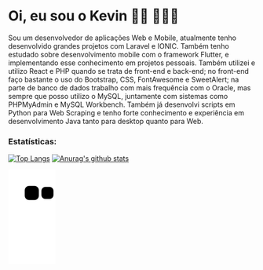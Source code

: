 # Oi, eu sou o Kevin 👋🏾 👨🏾‍💻

Sou um desenvolvedor de aplicações Web e Mobile, atualmente tenho desenvolvido grandes projetos com Laravel e IONIC. Também tenho estudado sobre desenvolvimento mobile com o framework Flutter, e implementando esse conhecimento em projetos pessoais. Também utilizei e utilizo React e PHP quando se trata de front-end e back-end; no front-end faço bastante o uso do Bootstrap, CSS, FontAwesome e SweetAlert; na parte de banco de dados trabalho com mais frequência com o Oracle, mas sempre que posso utilizo o MySQL, juntamente com sistemas como PHPMyAdmin e MySQL Workbench. Também já desenvolvi scripts em Python para Web Scraping e tenho forte conhecimento e experiência em desenvolvimento Java tanto para desktop quanto para Web.

### Estatísticas:
[![Top Langs](https://github-readme-stats.vercel.app/api/top-langs/?username=kevincerqueira&layout=compact&theme=react)](https://github.com/anuraghazra/github-readme-stats)
[![Anurag's github stats](https://github-readme-stats.vercel.app/api?username=kevincerqueira&count_private=true&show_icons=true&theme=react)](https://github.com/anuraghazra/github-readme-stats)

![Snake animation](https://github.com/rafaballerini/rafaballerini/blob/output/github-contribution-grid-snake.svg)

